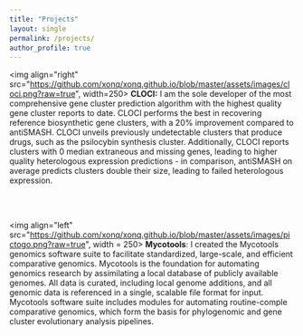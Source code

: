 ```yaml
---
title: "Projects"
layout: single
permalink: /projects/
author_profile: true
---
```


<img align="right" src="https://github.com/xonq/xonq.github.io/blob/master/assets/images/cloci.png?raw=true", width=250> 
<b>CLOCI:</b> I am the sole developer of the most comprehensive gene cluster
prediction algorithm with the highest quality gene cluster reports to date. CLOCI performs
the best in recovering reference biosynthetic gene clusters, with a 20%
improvement compared to antiSMASH. CLOCI unveils previously undetectable
clusters that produce drugs, such as the psilocybin synthesis cluster.
Additionally, CLOCI reports clusters with 0 median extraneous and missing
genes, leading to higher quality heterologous expression predictions - in
comparison, antiSMASH on average predicts clusters double their size, leading
to failed heterologous expression. 

<br /><br />

<img align="left" src="https://github.com/xonq/xonq.github.io/blob/master/assets/images/pictogo.png?raw=true", width = 250>
<b>Mycotools</b>: I created the Mycotools genomics software suite to facilitate
standardized, large-scale, and efficient comparative genomics. Mycotools
is the foundation for automating genomics research by assimilating a local database
of publicly available genomes. All data is curated, including local genome
additions, and all genomic data is referenced in a single, scalable file format
for input. Mycotools software suite includes modules for automating
routine-comple comparative genomics, which form the basis for phylogenomic and
gene cluster evolutionary analysis pipelines.
